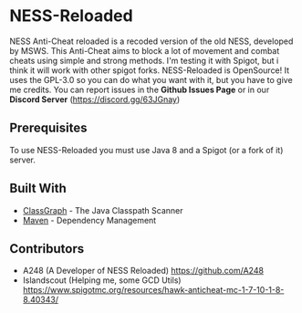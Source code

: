 # NESS-Reloaded
NESS Anti-Cheat reloaded is a recoded version of the old NESS, developed by MSWS.
This Anti-Cheat aims to block a lot of movement and combat cheats using simple and strong methods.
I'm testing it with Spigot, but i think it will work with other spigot forks.
NESS-Reloaded is OpenSource! It uses the GPL-3.0 so you can do what you want with it, but you have to give me credits.
You can report issues in the **Github Issues Page** or in our **Discord Server** (https://discord.gg/63JGnay)
## Prerequisites
To use NESS-Reloaded you must use Java 8 and a Spigot (or a fork of it) server.
## Built With
* [ClassGraph](https://github.com/classgraph/classgraph) - The Java Classpath Scanner
* [Maven](https://maven.apache.org/) - Dependency Management
## Contributors
 - A248 (A Developer of NESS Reloaded) https://github.com/A248
 - Islandscout (Helping me, some GCD Utils) https://www.spigotmc.org/resources/hawk-anticheat-mc-1-7-10-1-8-8.40343/